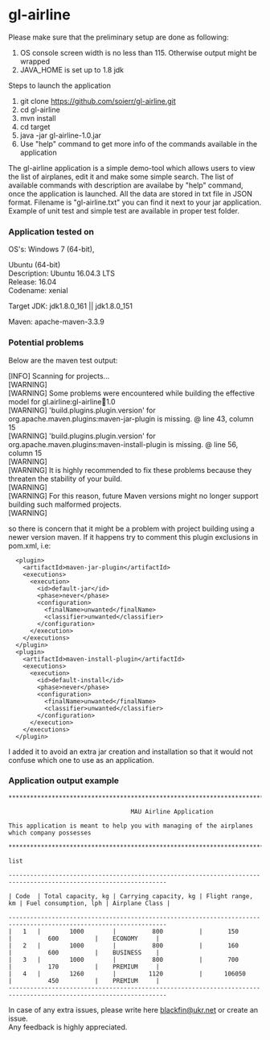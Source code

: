# gl-airline

Please make sure that the preliminary setup are done as following:

1. OS console screen width is no less than 115. Otherwise output might be wrapped
2. JAVA_HOME is set up to 1.8 jdk

Steps to launch the application

1. git clone https://github.com/soierr/gl-airline.git
2. cd gl-airline
3. mvn install
4. cd target
5. java -jar gl-airline-1.0.jar
6. Use "help" command to get more info of the commands available in the application

The gl-airline application is a simple demo-tool which allows users to view the list of airplanes, edit it and make some simple search.
The list of available commands with description are availabe by "help" command, once the application is launched.
All the data are stored in txt file in JSON format. Filename is "gl-airline.txt" you can find it next to your jar application.  
Example of unit test and simple test are available in proper test folder.

### Application tested on

OS's: 
Windows 7 (64-bit),   

Ubuntu (64-bit)  
Description:      Ubuntu 16.04.3 LTS  
Release:	16.04  
Codename:	xenial  

Target JDK: jdk1.8.0_161 || jdk1.8.0_151

Maven: apache-maven-3.3.9

### Potential problems

Below are the maven test output:

[INFO] Scanning for projects...  
[WARNING]  
[WARNING] Some problems were encountered while building the effective model for gl.airline:gl-airline:jar:1.0  
[WARNING] 'build.plugins.plugin.version' for org.apache.maven.plugins:maven-jar-plugin is missing. @ line 43, column 15  
[WARNING] 'build.plugins.plugin.version' for org.apache.maven.plugins:maven-install-plugin is missing. @ line 56, column 15  
[WARNING]  
[WARNING] It is highly recommended to fix these problems because they threaten the stability of your build.  
[WARNING]  
[WARNING] For this reason, future Maven versions might no longer support building such malformed projects.  
[WARNING]  

so there is concern that it might be a problem with project building using a newer version maven.
If it happens try to comment this plugin exclusions in pom.xml, i.e:

      <plugin>
        <artifactId>maven-jar-plugin</artifactId>
        <executions>
          <execution>
            <id>default-jar</id>
            <phase>never</phase>
            <configuration>
              <finalName>unwanted</finalName>
              <classifier>unwanted</classifier>
            </configuration>
          </execution>
        </executions>
      </plugin>
      <plugin>
        <artifactId>maven-install-plugin</artifactId>
        <executions>
          <execution>
            <id>default-install</id>
            <phase>never</phase>
            <configuration>
              <finalName>unwanted</finalName>
              <classifier>unwanted</classifier>
            </configuration>
          </execution>
        </executions>
      </plugin>


I added it to avoid an extra jar creation and installation so that it would not confuse which one to use as an application.

### Application output example

    ********************************************************************************************
    
                                      MAU Airline Application
    
    This application is meant to help you with managing of the airplanes which company possesses
    
    ********************************************************************************************
    
    list
    
    ------------------------------------------------------------------------------------------------------------------
    
    | Code  | Total capacity, kg | Carrying capacity, kg | Flight range, km | Fuel consumption, lph | Airplane Class |
    
    ------------------------------------------------------------------------------------------------------------------
    |   1   |        1000        |          800          |       150        |          600          |    ECONOMY     |
    |   2   |        1000        |          800          |       160        |          600          |    BUSINESS    |
    |   3   |        1000        |          800          |       700        |          170          |    PREMIUM     |
    |   4   |        1260        |         1120          |      106050      |          450          |    PREMIUM     |
    ------------------------------------------------------------------------------------------------------------------

In case of any extra issues, please write here blackfin@ukr.net or create an issue.  
Any feedback is highly appreciated.


